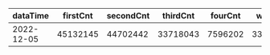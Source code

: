 |dataTime|firstCnt|secondCnt|thirdCnt|fourCnt|winCnt|vrate|wrate|
|-|-|-|-|-|-|-|-|
|2022-12-05|45132145|44702442|33718043|7596202|3332185|0%|0%|